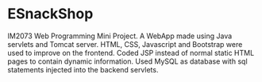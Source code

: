 # ESnackShop
IM2073 Web Programming Mini Project. 
A WebApp made using Java servlets and Tomcat server. HTML, CSS, Javascript and Bootstrap were used to improve on the frontend. Coded JSP instead of normal static HTML pages to contain dynamic information. Used MySQL as database with sql statements injected into the backend servlets.
